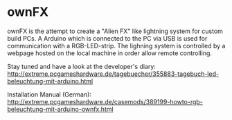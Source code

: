 ownFX
=====
ownFX is the attempt to create a "Alien FX" like lightning system for custom build PCs.
A Arduino which is connected to the PC via USB is used for communication with a RGB-LED-strip. The lighning system is 
controlled by a webpage hosted on the local machine in order allow remote controlling.

Stay tuned and have a look at the developer's diary:
http://extreme.pcgameshardware.de/tagebuecher/355883-tagebuch-led-beleuchtung-mit-arduino.html


Installation Manual (German):
http://extreme.pcgameshardware.de/casemods/389199-howto-rgb-beleuchtung-mit-arduino-ownfx.html
